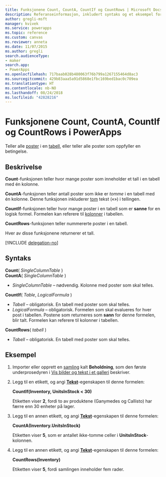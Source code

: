```yaml
---
title: Funksjonene Count, CountA, CountIf og CountRows | Microsoft Docs
description: Referanseinformasjon, inkludert syntaks og et eksempel for funksjonene Count og CountA i PowerApps
author: gregli-msft
manager: kvivek
ms.service: powerapps
ms.topic: reference
ms.custom: canvas
ms.reviewer: anneta
ms.date: 11/07/2015
ms.author: gregli
search.audienceType:
- maker
search.app:
- PowerApps
ms.openlocfilehash: 717baab028b480063f76b799a1267155464d8ac3
ms.sourcegitcommit: 429b83aaa5a91d5868e1fbc169bed1bac0c709ea
ms.translationtype: HT
ms.contentlocale: nb-NO
ms.lasthandoff: 08/24/2018
ms.locfileid: "42828216"
---
```

# <a name="count-counta-countif-and-countrows-functions-in-powerapps"></a>Funksjonene Count, CountA, CountIf og CountRows i PowerApps
Teller alle [poster](../working-with-tables.md#records) i en [tabell](../working-with-tables.md), eller teller alle poster som oppfyller en betingelse.

## <a name="description"></a>Beskrivelse
**Count**-funksjonen teller hvor mange poster som inneholder et tall i en tabell med én kolonne.

**CountA**-funksjonen teller antall poster som ikke er *tomme* i en tabell med én kolonne. Denne funksjonen inkluderer [tom](function-isblank-isempty.md) tekst («») i tellingen.

**CountIf**-funksjonen teller hvor mange poster i en tabell som er **sanne** for en logisk formel.  Formelen kan referere til [kolonner](../working-with-tables.md#columns) i tabellen.

**CountRows**-funksjonen teller nummererte poster i en tabell.

Hver av disse funksjonene returnerer et tall.

[!INCLUDE [delegation-no](../../../includes/delegation-no.md)]

## <a name="syntax"></a>Syntaks
**Count**( *SingleColumnTable* )<br>
**CountA**( *SingleColumnTable* )

* *SingleColumnTable* – nødvendig.  Kolonne med poster som skal telles.  

**CountIf**( *Table*, *LogicalFormula* )

* *Tabell* – obligatorisk.  En tabell med poster som skal telles.
* *LogicalFormula* – obligatorisk.  Formelen som skal evalueres for hver post i tabellen.  Postene som returneres som **sann** for denne formelen, blir talt.  Formelen kan referere til kolonner i tabellen.

**CountRows**( *tabell* )

* *Tabell* – obligatorisk.  En tabell med poster som skal telles.

## <a name="example"></a>Eksempel
1. Importer eller opprett en [samling](../working-with-data-sources.md#collections) kalt **Beholdning**, som den første underprosedyren i [Vis bilder og tekst i et galleri](../show-images-text-gallery-sort-filter.md) beskriver.
2. Legg til en etikett, og angi **[Tekst](../controls/properties-core.md)**-egenskapen til denne formelen:
   
    **CountIf(Inventory, UnitsInStock < 30)**
   
    Etiketten viser **2**, fordi to av produktene (Ganymedes og Callisto) har færre enn 30 enheter på lager.
3. Legg til en annen etikett, og angi **[Tekst](../controls/properties-core.md)**-egenskapen til denne formelen:
   
    **CountA(Inventory.UnitsInStock)**
   
    Etiketten viser **5**, som er antallet ikke-tomme celler i **UnitsInStock**-kolonnen.
4. Legg til en annen etikett, og angi **[Tekst](../controls/properties-core.md)**-egenskapen til denne formelen:
   
    **CountRows(Inventory)**
   
    Etiketten viser **5**, fordi samlingen inneholder fem rader.

